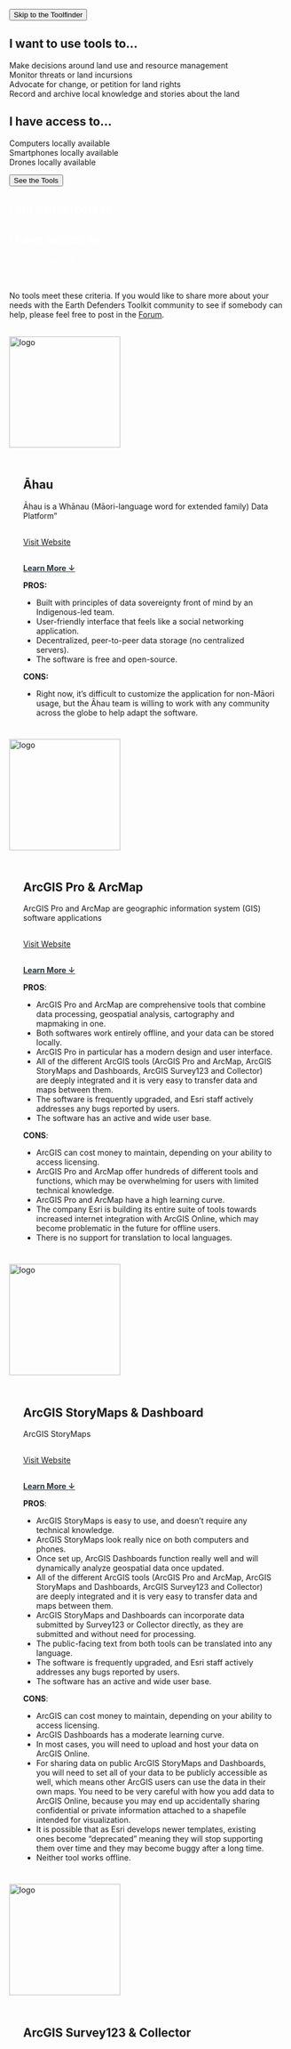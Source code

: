 <script src="https://code.jquery.com/jquery-3.6.0.js"></script>
<script src='https://stackpath.bootstrapcdn.com/bootstrap/4.5.2/js/bootstrap.min.js?ver=6.0' id='bootstrap-js-js'></script>
<script src='https://cdnjs.cloudflare.com/ajax/libs/ekko-lightbox/5.3.0/ekko-lightbox.min.js?ver=6.0' id='lightbox-js'></script>
<link rel='stylesheet' id='bootstrap-css-css' href='https://stackpath.bootstrapcdn.com/bootstrap/4.5.2/css/bootstrap.min.css?ver=6.0' media='all' />
<link rel='stylesheet' id='lightbox-css-css' href='https://cdnjs.cloudflare.com/ajax/libs/ekko-lightbox/5.3.0/ekko-lightbox.css?ver=6.0' media='all' />
<link rel='stylesheet' id='earthdefenderstoolkit-style-base-css' href='https://www.earthdefenderstoolkit.com/wp-content/themes/earthdefenderstoolkit/style.css?ver=57' media='all' />
<link rel='stylesheet' id='earthdefenderstoolkit-style-css' href='https://www.earthdefenderstoolkit.com/wp-content/themes/earthdefenderstoolkit/style-edt.css?ver=44' media='all' />


<button class="skip-button" id="skip-tools">Skip to the Toolfinder</button>
<h2 id="skip-anchor">I want to use tools to...</h2>

<div class="tool-option-group">
  <div class="tool-option using-tools" data-terms="make-decisions-around-land-use-and-resource-management">Make decisions around land use and resource management </div>
  <div class="tool-option using-tools" data-terms="monitor-threats-or-land-incursions">Monitor threats or land incursions </div>
  <div class="tool-option using-tools" data-terms="advocate-for-change-or-petition-for-land-rights">Advocate for change, or petition for land rights </div>
  <div class="tool-option using-tools" data-terms="record-and-archive-local-knowledge-and-stories-about-the-land">Record and archive local knowledge and stories about the land </div>

<h2>I have access to...</h2>

<div class="tool-option-group">
  <div class="tool-option access-to" data-terms="computers-locally-available">Computers locally available </div>
  <div class="tool-option access-to" data-terms="smartphones-locally-available">Smartphones locally available </div>
  <div class="tool-option access-to" data-terms="drones-locally-available">Drones locally available </div>
</div>

<button class="skip-button" id="see-tools">See the Tools</button>

<div class="the-tool-kit" id="the-tool-kit">
<div class="content-section">

<h2 id="see-tool-anchor"></h2>

<div class="tool-kit-selected-table">
  <div class="tool-kit-selected-section">
  <h2 style="color: white !important;">I am using tools to: </h2>
    <div class="grid-list" id="using-tools"></div>
  </div>
  <div class="tool-kit-selected-section">
  <h2 style="color: white !important;">I have access to: </h2>
    <div class="grid-list" id="access-to">
    </div>
  </div>
</div>

<p id="clear-filters" style="color:white;">Clear all filters (<span class="filterNumber">0</span>)</p>
<p style="color:white !important;">SELECTED TOOLS</p>
<p></p>
<div class="tool-kit-results">

<p class="no-results">

No tools meet these criteria. If you would like to share more about your needs with the Earth Defenders Toolkit community to see if somebody can help, please feel free to post in the <a href="http://forum.earthdefenderstoolkit.com/">Forum</a>.
<br><br></p>
<div class="result-box" data-terms=" computers-locally-available have-access-to is-entirely-free-to-use is-simple-and-easy-to-use need-a-tool-that record-and-archive-local-knowledge-and-stories-about-the-land resources using-tools-to will-enable-us-to-have-local-or-offline-control-of-our-data will-help-us-share-and-publish-data-online works-in-remote-and-offline-areas">
<div class="box-image">
<img src="https://www.earthdefenderstoolkit.com/wp-content/uploads/2021/06/5f6978aec526abb54bd5fa09_desktop-whakapapa.png" width="200" alt="logo">
</div>
<div class="box-content" style="padding: 25px;">
<h2>Āhau</h2>

<p>Āhau is a Whānau (Māori-language word for extended family) Data Platform”</p>
 <div style="margin-top: 30px;">
<a class="orange-button" target="_blank" href="http://ahau.io/">
Visit Website </a>
</div>
<p class="expand-button" style="margin-top: 30px; text-decoration: underline;
                font-weight: bold; cursor: pointer;
                color: rgb(43, 56, 65);">Learn More <span class="arrow-show">↓</span></p>
<div class="expand-content"><p><strong>PROS:</strong></p>
<ul>
<li>Built with principles of data sovereignty front of mind by an Indigenous-led team.</li>
<li>User-friendly interface that feels like a social networking application.</li>
<li>Decentralized, peer-to-peer data storage (no centralized servers).</li>
<li>The software is free and open-source.</li>
</ul>
<p><strong>CONS:</strong></p>
<ul>
<li>Right now, it’s difficult to customize the application for non-Māori usage, but the Āhau team is willing to work with any community across the globe to help adapt the software.</li>
</ul>
</div>
</div>
</div>
<div class="result-box" data-terms=" computers-locally-available have-access-to make-decisions-around-land-use-and-resource-management monitor-threats-or-land-incursions need-a-tool-that record-and-archive-local-knowledge-and-stories-about-the-land resources using-tools-to will-enable-us-to-have-local-or-offline-control-of-our-data will-help-us-share-and-publish-data-online works-in-remote-and-offline-areas">
<div class="box-image">
<img src="https://www.earthdefenderstoolkit.com/wp-content/uploads/2021/06/arcgis.jpg" width="200" alt="logo">
</div>
<div class="box-content" style="padding: 25px;">
<h2>ArcGIS Pro &amp; ArcMap</h2>

<p>ArcGIS Pro and ArcMap are geographic information system (GIS) software applications</p>
 <div style="margin-top: 30px;">
<a class="orange-button" target="_blank" href="https://www.esri.com/en-us/arcgis/about-arcgis/overview">
Visit Website </a>
</div>
<p class="expand-button" style="margin-top: 30px; text-decoration: underline;
                font-weight: bold; cursor: pointer;
                color: rgb(43, 56, 65);">Learn More <span class="arrow-show">↓</span></p>
<div class="expand-content"><p><strong>PROS</strong>:</p>
<ul>
<li>ArcGIS Pro and ArcMap are comprehensive tools that combine data processing, geospatial analysis, cartography and mapmaking in one.</li>
<li>Both softwares work entirely offline, and your data can be stored locally.</li>
<li>ArcGIS Pro in particular has a modern design and user interface.</li>
<li>All of the different ArcGIS tools (ArcGIS Pro and ArcMap, ArcGIS StoryMaps and Dashboards, ArcGIS Survey123 and Collector)&nbsp; are deeply integrated and it is very easy to transfer data and maps between them.</li>
<li>The software is frequently upgraded, and Esri staff actively addresses any bugs reported by users.</li>
<li>The software has an active and wide user base.</li>
</ul>
<p><strong>CONS</strong>:</p>
<ul>
<li>ArcGIS can cost money to maintain, depending on your ability to access licensing.</li>
<li>ArcGIS Pro and ArcMap offer hundreds of different tools and functions, which may be overwhelming for users with limited technical knowledge.</li>
<li>ArcGIS Pro and ArcMap have a high learning curve.</li>
<li>The company Esri is building its entire suite of tools towards increased internet integration with ArcGIS Online, which may become problematic in the future for offline users.</li>
<li>There is no support for translation to local languages.</li>
</ul>
</div>
</div>
</div>
<div class="result-box" data-terms=" advocate-for-change-or-petition-for-land-rights computers-locally-available have-access-to is-simple-and-easy-to-use monitor-threats-or-land-incursions need-a-tool-that record-and-archive-local-knowledge-and-stories-about-the-land resources using-tools-to will-help-us-share-and-publish-data-online">
<div class="box-image">
<img src="https://www.earthdefenderstoolkit.com/wp-content/uploads/2021/06/collage-1.png" width="200" alt="logo">
</div>
<div class="box-content" style="padding: 25px;">
<h2>ArcGIS StoryMaps &amp; Dashboard</h2>

<p>ArcGIS StoryMaps</p>
 <div style="margin-top: 30px;">
<a class="orange-button" target="_blank" href="https://doc.arcgis.com/en/arcgis-storymaps/get-started/what-is-arcgis-storymaps.htm">
Visit Website </a>
</div>
<p class="expand-button" style="margin-top: 30px; text-decoration: underline;
                font-weight: bold; cursor: pointer;
                color: rgb(43, 56, 65);">Learn More <span class="arrow-show">↓</span></p>
<div class="expand-content"><p><strong>PROS</strong>:</p>
<ul>
<li>ArcGIS StoryMaps is easy to use, and doesn’t require any technical knowledge.</li>
<li>ArcGIS StoryMaps look really nice on both computers and phones.</li>
<li>Once set up, ArcGIS Dashboards function really well and will dynamically analyze geospatial data once updated.</li>
<li>All of the different ArcGIS tools (ArcGIS Pro and ArcMap, ArcGIS StoryMaps and Dashboards, ArcGIS Survey123 and Collector) are deeply integrated and it is very easy to transfer data and maps between them.</li>
<li>ArcGIS StoryMaps and Dashboards can incorporate data submitted by Survey123 or Collector directly, as they are submitted and without need for processing.</li>
<li>The public-facing text from both tools can be translated into any language.</li>
<li>The software is frequently upgraded, and Esri staff actively addresses any bugs reported by users.</li>
<li>The software has an active and wide user base.</li>
</ul>
<p><strong>CONS</strong>:</p>
<ul>
<li>ArcGIS can cost money to maintain, depending on your ability to access licensing.</li>
<li>ArcGIS Dashboards has a moderate learning curve.</li>
<li>In most cases, you will need to upload and host your data on ArcGIS Online.</li>
<li>For sharing data on public ArcGIS StoryMaps and Dashboards, you will need to set all of your data to be publicly accessible as well, which means other ArcGIS users can use the data in their own maps. You need to be very careful with how you add data to ArcGIS Online, because you may end up accidentally sharing confidential or private information attached to a shapefile intended for visualization.</li>
<li>It is possible that as Esri develops newer templates, existing ones become “deprecated” meaning they will stop supporting them over time and they may become buggy after a long time.</li>
<li>Neither tool works offline.</li>
</ul>
</div>
</div>
</div>
<div class="result-box" data-terms=" have-access-to is-simple-and-easy-to-use is-translatable-to-local-minority-languages make-decisions-around-land-use-and-resource-management monitor-threats-or-land-incursions need-a-tool-that record-and-archive-local-knowledge-and-stories-about-the-land resources smartphones-locally-available using-tools-to will-help-us-share-and-publish-data-online works-in-remote-and-offline-areas">
<div class="box-image">
<img src="https://www.earthdefenderstoolkit.com/wp-content/uploads/2021/06/Untitled-2.png" width="200" alt="logo">
</div>
<div class="box-content" style="padding: 25px;">
<h2>ArcGIS Survey123 &amp; Collector</h2>

</div>
</div>
</div>
</div>
</div>
</div>
</div>

<script>

  jQuery(document).ready(function(){
    let usingFilter = []
    let accessFilter = []
    let needFilter = []

    jQuery(document).on('click', '.tool-option', function() {
      var thisData = jQuery(this).data('terms');
      var numberVisible = 0;
      if(jQuery(this).hasClass('tool-option-selected')) {
        jQuery(this).removeClass('tool-option-selected')
      } else {
        jQuery(this).addClass('tool-option-selected')
      }
      if(jQuery(this).hasClass('using-tools')) {
        if(usingFilter.indexOf(thisData) > -1) {
          usingFilter.splice(usingFilter.indexOf(thisData), 1);
        } else {
          usingFilter.push(thisData);
        }
      }
      if(jQuery(this).hasClass('access-to')) {
        if(accessFilter.indexOf(thisData) > -1) {
          accessFilter.splice(accessFilter.indexOf(thisData), 1);
        } else {
          accessFilter.push(thisData);
        }
      }
      if(jQuery(this).hasClass('need-tool')) {
        if(needFilter.indexOf(thisData) > -1) {
          needFilter.splice(needFilter.indexOf(thisData), 1);
        } else {
          needFilter.push(thisData);
        }
      }
      jQuery('.result-box').each(function() {
        var anyUseFilter = usingFilter.length > 0 ? false : true;
        usingFilter.forEach(filter => {
          if(jQuery(this).data('terms').indexOf(filter) > -1) {
            anyUseFilter = true;
          }
        })
        var anyAccessFilter = accessFilter.length > 0 ? false : true;
        accessFilter.forEach(filter => {
          if(jQuery(this).data('terms').indexOf(filter) > -1) {
            anyAccessFilter = true;
          }
        })
        var allNeedFilters = true;
        needFilter.forEach(filter => {
          if(jQuery(this).data('terms').indexOf(filter) === -1) {
            allNeedFilters = false;
          }
        })
        var visible = false;
        if(anyUseFilter && anyAccessFilter && allNeedFilters) {
          visible = true;
        }
        if(visible || (usingFilter.length === 0 && accessFilter.length === 0 && needFilter.length === 0)) {
          jQuery(this).show()
          numberVisible += 1;
        } else {
          jQuery(this).hide()
        }
      })
      jQuery("#clear-filters .filterNumber").text(usingFilter.length + accessFilter.length + needFilter.length)
      if(numberVisible === 0) {
        jQuery('.no-results').show();
      } else {
        jQuery('.no-results').hide();
      }

      //add back filters
      jQuery('#using-tools').find('p').remove();
      usingFilter.forEach(element => {
        var parent = document.getElementById("using-tools");
        var formatted = element.replace(/-/g, ' ')
        parent.insertAdjacentHTML('beforeend', `<p style="text-transform: capitalize; color: white !important; font-size: 15px !important">${formatted} </p>`);
      });
      jQuery('#access-to').find('p').remove();
      accessFilter.forEach(element => {
        var parent = document.getElementById("access-to");
        var formatted = element.replace(/-/g, ' ')
        parent.insertAdjacentHTML('beforeend', `<p style="text-transform: capitalize; color: white !important; font-size: 15px !important">${formatted} </p>`);
      });
      jQuery('#need-tool').find('p').remove();
      needFilter.forEach(element => {
        var parent = document.getElementById("need-tool");
        var formatted = element.replace(/-/g, ' ')
        parent.insertAdjacentHTML('beforeend', `<p style="text-transform: capitalize; color: white !important; font-size: 15px !important">${formatted} </p>`);
      });
    });

    //load jquery
    jQuery("#skip-tools").click(()=>{
      var elmnt = document.getElementById("skip-anchor");
      elmnt.scrollIntoView();
    })

    jQuery("#see-tools").click(()=>{
      var elmnt = document.getElementById("see-tool-anchor");
      elmnt.scrollIntoView();
    })

    jQuery("#clear-filters").click(()=>{
      // filter = []
      usingFilter = []
      accessFilter = []
      needFilter = []
      jQuery('.tool-option').each(function() {
        jQuery(this).removeClass('tool-option-selected')
      })
      jQuery('.result-box').each(function() {
        jQuery(this).show()
      });
      jQuery('.no-results').hide();
      jQuery('#using-tools').find('p').remove();
      jQuery('#access-to').find('p').remove();
      jQuery('#need-tool').find('p').remove();
      jQuery("#clear-filters .filterNumber").text("0")
    })
  });

  jQuery(document).on('click', '.expand-button', function() {
    console.log(jQuery(this).next())
    var nextEle = jQuery(this).next();
    if(nextEle.is(':visible')) {
      jQuery(this).find('.arrow-show').html('↓')
      nextEle.fadeOut()
    } else {
      jQuery(this).find('.arrow-show').html('↑')
      nextEle.fadeIn()
    }
  })

  jQuery('.printer-logo').on('click',function(){
    window.print();
  })

</script>
<script type="text/javascript" src="//code.jquery.com/jquery-1.11.0.min.js"></script>
<script type="text/javascript" src="//code.jquery.com/jquery-migrate-1.2.1.min.js"></script>
<script type="text/javascript" src="//cdn.jsdelivr.net/npm/slick-carousel@1.8.1/slick/slick.min.js"></script>
<script>
				// Used by Gallery Custom Links to handle tenacious Lightboxes
				jQuery(document).ready(function () {

					function mgclInit() {
						if (jQuery.fn.off) {
							jQuery('.no-lightbox, .no-lightbox img').off('click'); // jQuery 1.7+
						}
						else {
							jQuery('.no-lightbox, .no-lightbox img').unbind('click'); // < jQuery 1.7
						}
						jQuery('a.no-lightbox').click(mgclOnClick);

						if (jQuery.fn.off) {
							jQuery('a.set-target').off('click'); // jQuery 1.7+
						}
						else {
							jQuery('a.set-target').unbind('click'); // < jQuery 1.7
						}
						jQuery('a.set-target').click(mgclOnClick);
					}

					function mgclOnClick() {
						if (!this.target || this.target == '' || this.target == '_self')
							window.location = this.href;
						else
							window.open(this.href,this.target);
						return false;
					}

					// From WP Gallery Custom Links
					// Reduce the number of  conflicting lightboxes
					function mgclAddLoadEvent(func) {
						var oldOnload = window.onload;
						if (typeof window.onload != 'function') {
							window.onload = func;
						} else {
							window.onload = function() {
								oldOnload();
								func();
							}
						}
					}

					mgclAddLoadEvent(mgclInit);
					mgclInit();

				});
			</script>
